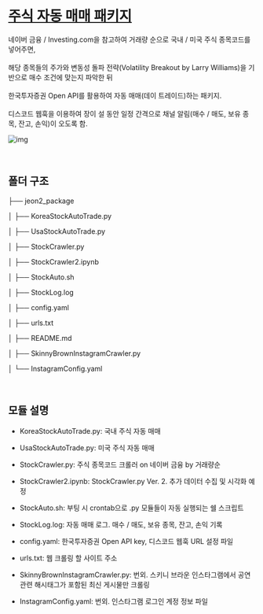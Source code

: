 # <u>주식 자동 매매 패키지</u>

네이버 금융 / Investing.com을 참고하여 거래량 순으로 국내 / 미국 주식 종목코드를 넣어주면,
<br/><br/>
해당 종목들의 주가와 변동성 돌파 전략(Volatility Breakout by Larry Williams)을 기반으로 매수 조건에 맞는지 파악한 뒤
<br/><br/>
한국투자증권 Open API를 활용하여 자동 매매(데이 트레이드)하는 패키지.
<br/><br/>
디스코드 웹훅을 이용하여 장이 설 동안 일정 간격으로 채널 알림(매수 / 매도, 보유 종목, 잔고, 손익)이 오도록 함.

![img](https://search.pstatic.net/common/?src=http%3A%2F%2Fblogfiles.naver.net%2FMjAyMTA3MjNfMjk3%2FMDAxNjI3MDM3NjkxMTI0.KkBJouUC9VmPiZsvYHAA4-uL40Fzxuwg9ORT3KVX6pcg.qE6T-aPICOQFNh4LaDXYyc9yd3Gjsm7WbZ3pjmVnvUMg.PNG.kc9994%2Fimage.png&type=sc960_832)

<br/>

## 폴더 구조

├── jeon2_package

│   ├── KoreaStockAutoTrade.py

│   ├── UsaStockAutoTrade.py

│   ├── StockCrawler.py

│   ├── StockCrawler2.ipynb

│   ├── StockAuto.sh

│   ├── StockLog.log

│   ├── config.yaml

│   ├── urls.txt

│   ├── README.md

│   ├── SkinnyBrownInstagramCrawler.py

│   └── InstagramConfig.yaml

<br/>

## 모듈 설명
- KoreaStockAutoTrade.py: 국내 주식 자동 매매

- UsaStockAutoTrade.py: 미국 주식 자동 매매

- StockCrawler.py: 주식 종목코드 크롤러 on 네이버 금융 by 거래량순

- StockCrawler2.ipynb: StockCrawler.py Ver. 2. 추가 데이터 수집 및 시각화 예정

- StockAuto.sh: 부팅 시 crontab으로 .py 모듈들이 자동 실행되는 쉘 스크립트

- StockLog.log: 자동 매매 로그. 매수 / 매도, 보유 종목, 잔고, 손익 기록

- config.yaml: 한국투자증권 Open API key, 디스코드 웹훅 URL 설정 파일

- urls.txt: 웹 크롤링 할 사이트 주소

- SkinnyBrownInstagramCrawler.py: 번외. 스키니 브라운 인스타그램에서 공연 관련 해시태그가 포함된 최신 게시물만 크롤링

- InstagramConfig.yaml: 번외. 인스타그램 로그인 계정 정보 파일
